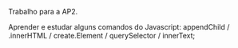 Trabalho para a AP2.

Aprender e estudar alguns comandos do Javascript: appendChild / .innerHTML / create.Element / querySelector / innerText;

